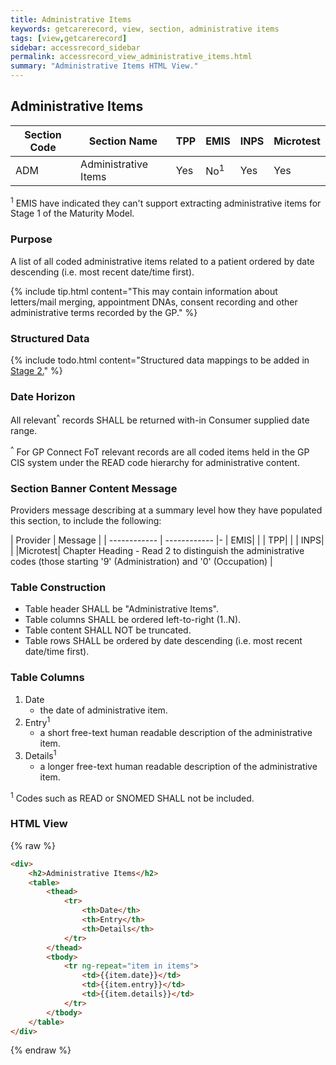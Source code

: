 ```yaml
---
title: Administrative Items
keywords: getcarerecord, view, section, administrative items
tags: [view,getcarerecord]
sidebar: accessrecord_sidebar
permalink: accessrecord_view_administrative_items.html
summary: "Administrative Items HTML View."
---
```


## Administrative Items ##

| Section Code | Section Name | TPP | EMIS | INPS | Microtest |
| ------------ | ------------ |-----|------|------|-----------|
| ADM | Administrative Items | Yes | No<sup>1</sup> | Yes | Yes |

<sup>1</sup> EMIS have indicated they can't support extracting administrative items for Stage 1 of the Maturity Model.

### Purpose ###

A list of all coded administrative items related to a patient ordered by date descending (i.e. most recent date/time first).

{% include tip.html content="This may contain information about letters/mail merging, appointment DNAs, consent recording and other administrative terms recorded by the GP." %}

### Structured Data ###

{% include todo.html content="Structured data mappings to be added in [Stage 2.](designprinciples_maturity_model.html)" %}

### Date Horizon ###

All relevant<sup>^</sup> records SHALL be returned with-in Consumer supplied date range.

<sup>^</sup> For GP Connect FoT relevant records are all coded items held in the GP CIS system under the READ code hierarchy for administrative content.


### Section Banner Content Message ###

Providers message describing at a summary level how they have populated this section, to include the following:

| Provider | Message |
| ------------ | ------------ |-
| EMIS|  |
| TPP|   |
| INPS|  |
|Microtest| Chapter Heading - Read 2 to distinguish the administrative codes (those starting '9' (Administration) and '0' (Occupation)   |


### Table Construction ###

- Table header SHALL be "Administrative Items".
- Table columns SHALL be ordered left-to-right (1..N).
- Table content SHALL NOT be truncated.
- Table rows SHALL be ordered by date descending (i.e. most recent date/time first).

### Table Columns ###

1. Date
	- the date of administrative item.
2. Entry<sup>1</sup>
	- a short free-text human readable description of the administrative item. 
3. Details<sup>1</sup>
	- a longer free-text human readable description of the administrative item.  

<sup>1</sup> Codes such as READ or SNOMED SHALL not be included.

### HTML View ###

{% raw %}
```html
<div>
	<h2>Administrative Items</h2>
	<table>
		<thead>
			<tr>
				<th>Date</th>
				<th>Entry</th>
				<th>Details</th>
			</tr>
		</thead>
		<tbody>
			<tr ng-repeat="item in items">
				<td>{{item.date}}</td>
				<td>{{item.entry}}</td>
				<td>{{item.details}}</td>
			</tr>
		</tbody>
	</table>
</div>
```
{% endraw %}
